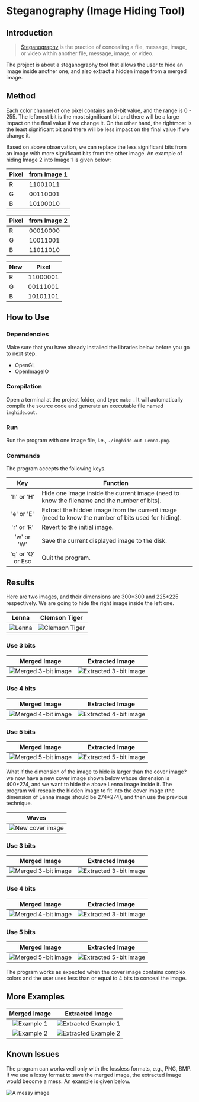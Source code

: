 # Steganography (Image Hiding Tool)

## **Introduction**
> [Steganography][1] is the practice of concealing a file, message, image, or video within another file, message, image, or video.

The project is about a steganography tool that allows the user to hide an image inside another one, and also extract a hidden image from a merged image.

## Method
Each color channel of one pixel contains an 8-bit value, and the range is 0 - 255. The
leftmost bit is the most significant bit and there will be a large impact on the final value if we change it. On the other hand, the rightmost is the least significant bit and there will be less impact on the final value if we change it.

Based on above observation, we can replace the less significant bits from an image with
more significant bits from the other image. An example of hiding Image 2 into Image 1 is
given below:

| Pixel | from Image 1 |
|---------|----------|
| R | 11001011 |
| G | 00110001 |
| B | 10100010 |

| Pixel | from Image 2 |
|---------|----------|
| R | 00010000 |
| G | 10011001 |
| B | 11011010 |

| New | Pixel |
|---------|----------|
| R | 11000001 |
| G | 00111001 |
| B | 10101101 |

## **How to Use**
### **Dependencies**
Make sure that you have already installed the libraries below before you go to next step.
- OpenGL
- OpenImageIO

### **Compilation**
Open a terminal at the project folder, and type `make `. It will automatically compile the source code and generate an executable file named `imghide.out`.

### **Run**
Run the program with one image file, i.e., `./imghide.out Lenna.png`.

### **Commands**
The program accepts the following keys.

| Key | Function |
|:--------:| -------- |
| 'h' or 'H' | Hide one image inside the current image (need to know the filename and the number of bits). |
| 'e' or 'E' | Extract the hidden image from the current image (need to know the number of bits used for hiding). |
| 'r' or 'R' | Revert to the initial image. |
| 'w' or 'W' | Save the current displayed image to the disk. |
| 'q' or 'Q' or Esc | Quit the program. |

## **Results**
Here are two images, and their dimensions are 300\*300 and 225\*225 respectively. We are going to hide the right image inside the left one.

| Lenna | Clemson Tiger |
|-------------|--------|
| ![Lenna](Lenna.png)| ![Clemson Tiger](clemson_tiger.png) |

### **Use 3 bits**

| Merged Image | Extracted Image |
|:------------:|:---------------:|
| ![Merged 3-bit image](test1.png) | ![Extracted 3-bit image](test1-out.png) |

### **Use 4 bits**

| Merged Image | Extracted Image |
|:------------:|:---------------:|
| ![Merged 4-bit image](test2.png) | ![Extracted 4-bit image](test2-out.png) |

### **Use 5 bits**

| Merged Image | Extracted Image |
|:------------:|:---------------:|
| ![Merged 5-bit image](test3.png) | ![Extracted 5-bit image](test3-out.png) |


What if the dimension of the image to hide is larger than the cover image?
we now have a new cover image shown below whose dimension is 400\*274, and we want to hide the above Lenna image inside it. The program will rescale the hidden image to fit into the cover image (the dimension of Lenna image should be 274\*274), and then use the previous technique.

| Waves |
|:-----:|
| ![New cover image](waves.png) |

### **Use 3 bits**

| Merged Image | Extracted Image |
|:------------:|:---------------:|
| ![Merged 3-bit image](test4.png) | ![Extracted 3-bit image](test4-out.png) |

### **Use 4 bits**

| Merged Image | Extracted Image |
|:------------:|:---------------:|
| ![Merged 4-bit image](test5.png) | ![Extracted 3-bit image](test5-out.png) |

### **Use 5 bits**

| Merged Image | Extracted Image |
|:------------:|:---------------:|
| ![Merged 5-bit image](test6.png) | ![Extracted 5-bit image](test6-out.png) |

The program works as expected when the cover image contains complex colors and the user uses less than or equal to 4 bits to conceal the image.

## More Examples

| Merged Image | Extracted Image |
|:------------:|:---------------:|
| ![Example 1](more1.png) | ![Extracted Example 1](more1-out.png) |
| ![Example 2](more2.png) | ![Extracted Example 2](more2-out.png) |


## Known Issues
The program can works well only with the lossless formats, e.g., PNG, BMP. If we use a lossy format to save the merged image, the extracted image would become a mess. An example is given below.

![A messy image](test-out.jpg)


[1]: https://en.wikipedia.org/wiki/Steganography
